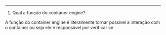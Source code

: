 ----------

1. Qual a função do conitaner engine?


A função do container engine é literalmente tornar possível a interação com o container ou seja ele é responsável por verificar se
